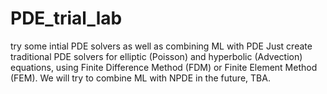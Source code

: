 # PDE_trial_lab
 try some intial PDE solvers as well as combining ML with PDE
 Just create traditional PDE solvers for elliptic (Poisson) and hyperbolic (Advection) equations, using Finite Difference Method (FDM) or Finite Element Method (FEM).
 We will try to combine ML with NPDE in the future, TBA.
